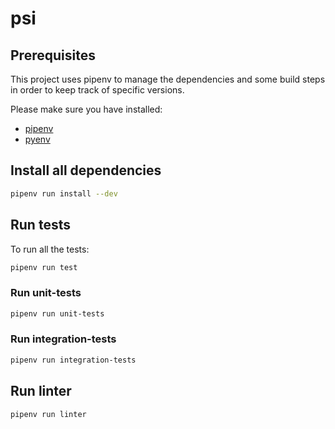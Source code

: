 # psi

## Prerequisites
This project uses pipenv to manage the dependencies and some build steps
in order to keep track of specific versions.

Please make sure you have installed:
* [pipenv](https://pipenv.pypa.io/en/latest/)
* [pyenv](https://github.com/pyenv/pyenv)

## Install all dependencies
```bash
pipenv run install --dev
```

## Run tests
To run all the tests:
```bash
pipenv run test
```

### Run unit-tests
```bash
pipenv run unit-tests
```

### Run integration-tests
```bash
pipenv run integration-tests
```

## Run linter
```bash
pipenv run linter
```
